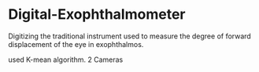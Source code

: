 # Digital-Exophthalmometer
Digitizing the traditional instrument used to measure the degree of forward displacement of the eye in exophthalmos.

used K-mean algorithm.
2 Cameras
